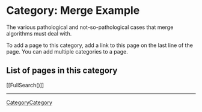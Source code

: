 # Category: Merge Example

The various pathological and not-so-pathological cases that merge algorithms must deal with.

To add a page to this category, add a link to this page on the last line of the page. You can add multiple categories to a page.

## List of pages in this category

[[FullSearch()]]

----

[CategoryCategory](CategoryCategory.md)
